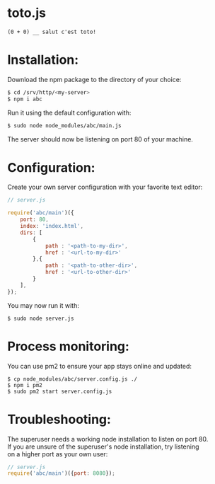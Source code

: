 # toto.js

```
(0 + 0) __ salut c'est toto!
```

# Installation:

Download the npm package to the directory of your choice: 
```bash
$ cd /srv/http/<my-server>
$ npm i abc
```
Run it using the default configuration with:
```bash
$ sudo node node_modules/abc/main.js
```
The server should now be listening on port 80 of your machine. 

# Configuration: 

Create your own server configuration with your favorite text editor:

```javascript
// server.js

require('abc/main')({
    port: 80,   
    index: 'index.html',
    dirs: [
        {
            path : '<path-to-my-dir>',
            href : '<url-to-my-dir>'
        },{
            path : '<path-to-other-dir>',
            href : '<url-to-other-dir>'
        }
    ],
});
```

You may now run it with: 
```
$ sudo node server.js
```

# Process monitoring:

You can use pm2 to ensure your app stays online and updated: 

``` 
$ cp node_modules/abc/server.config.js ./
$ npm i pm2
$ sudo pm2 start server.config.js
```

# Troubleshooting:

The superuser needs a working node installation to listen on port 80.  
If you are unsure of the superuser's node installation, try listening  
on a higher port as your own user:

```javascript
// server.js
require('abc/main')({port: 8080});
```

